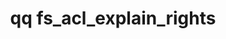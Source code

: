 ---
category: fs
command: fs_acl_explain_rights
keywords: qq, qq_cli, fs_acl_explain_rights
optional_options:
- alternate: []
  help: File or directory path
  name: --path
  required: false
- alternate: []
  help: File or directory ID
  name: --id
  required: false
- alternate:
  - --user
  help: User for whom to explain rights. e.g. Alice, uid:1000, sid:S-1-5-2-3-4, or
    auth_id:500.  If multiple are given, they will be considered equivalent for the
    purpose of the explanation.
  name: -u
  required: true
- alternate:
  - --groups
  help: Groups that the user should be considered a member of for the purpose of the
    explanation.
  name: -g
  required: false
- alternate: []
  help: Don't expand the given user and group IDs. This can be useful if you want
    to test a hypothetical (e.g 'what happens if I add/remove a user to some group?')
  name: --no-expand
  required: false
- alternate:
  - --verbose
  help: Prints the credential that will be used for the explanation, after it has
    been expanded.
  name: -v
  required: false
- alternate: []
  help: Print JSON representation of rights explanation.
  name: --json
  required: false
permalink: /qq-cli-command-guide/fs/fs_acl_explain_rights.html
positional_options: []
sidebar: qq_cli_command_reference_sidebar
summary: This section explains how to use the <code>qq fs_acl_explain_rights</code>
  command.
synopsis: Explain how rights are granted to a user for a file.
title: qq fs_acl_explain_rights
usage: qq fs_acl_explain_rights [-h] (--path PATH | --id ID) -u ID [ID ...] [-g [ID
  [ID ...]]] [--no-expand] [-v] [--json]
zendesk_source: qq CLI Command Guide

---